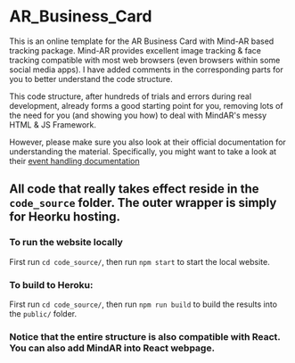# AR_Business_Card

This is an online template for the AR Business Card with Mind-AR based tracking package. Mind-AR provides excellent image tracking & face tracking compatible with most web browsers (even browsers within some social media apps). I have added comments in the corresponding parts for you to better understand the code structure.

This code structure, after hundreds of trials and errors during real development, already forms a good starting point for you, removing lots of the need for you (and showing you how) to deal with MindAR's messy HTML & JS Framework.

However, please make sure you also look at their official documentation for understanding the material.
Specifically, you might want to take a look at their [event handling documentation](https://hiukim.github.io/mind-ar-js-doc/examples/events-handling/)

## All code that really takes effect reside in the `code_source` folder. The outer wrapper is simply for Heorku hosting.

### To run the website locally

First run `cd code_source/`, then run `npm start` to start the local website.

### To build to Heroku:

First run `cd code_source/`, then run `npm run build` to build the results into the `public/` folder.

### Notice that the entire structure is also compatible with React. You can also add MindAR into React webpage.
